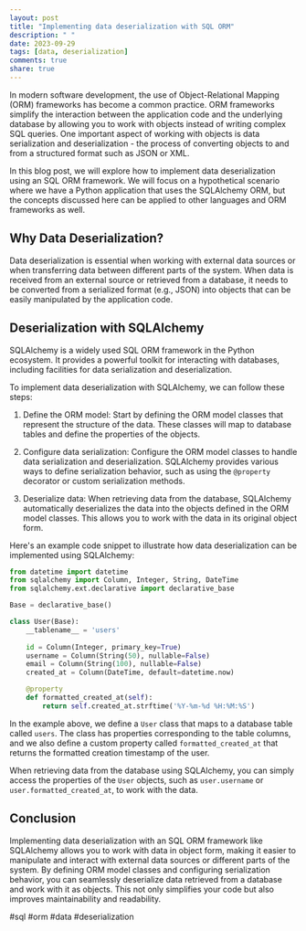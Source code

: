 ```yaml
---
layout: post
title: "Implementing data deserialization with SQL ORM"
description: " "
date: 2023-09-29
tags: [data, deserialization]
comments: true
share: true
---
```


In modern software development, the use of Object-Relational Mapping (ORM) frameworks has become a common practice. ORM frameworks simplify the interaction between the application code and the underlying database by allowing you to work with objects instead of writing complex SQL queries. One important aspect of working with objects is data serialization and deserialization - the process of converting objects to and from a structured format such as JSON or XML.

In this blog post, we will explore how to implement data deserialization using an SQL ORM framework. We will focus on a hypothetical scenario where we have a Python application that uses the SQLAlchemy ORM, but the concepts discussed here can be applied to other languages and ORM frameworks as well.

## Why Data Deserialization?

Data deserialization is essential when working with external data sources or when transferring data between different parts of the system. When data is received from an external source or retrieved from a database, it needs to be converted from a serialized format (e.g., JSON) into objects that can be easily manipulated by the application code.

## Deserialization with SQLAlchemy

SQLAlchemy is a widely used SQL ORM framework in the Python ecosystem. It provides a powerful toolkit for interacting with databases, including facilities for data serialization and deserialization.

To implement data deserialization with SQLAlchemy, we can follow these steps:

1. Define the ORM model: Start by defining the ORM model classes that represent the structure of the data. These classes will map to database tables and define the properties of the objects.

2. Configure data serialization: Configure the ORM model classes to handle data serialization and deserialization. SQLAlchemy provides various ways to define serialization behavior, such as using the `@property` decorator or custom serialization methods.

3. Deserialize data: When retrieving data from the database, SQLAlchemy automatically deserializes the data into the objects defined in the ORM model classes. This allows you to work with the data in its original object form.

Here's an example code snippet to illustrate how data deserialization can be implemented using SQLAlchemy:

```python
from datetime import datetime
from sqlalchemy import Column, Integer, String, DateTime
from sqlalchemy.ext.declarative import declarative_base

Base = declarative_base()

class User(Base):
    __tablename__ = 'users'
    
    id = Column(Integer, primary_key=True)
    username = Column(String(50), nullable=False)
    email = Column(String(100), nullable=False)
    created_at = Column(DateTime, default=datetime.now)

    @property
    def formatted_created_at(self):
        return self.created_at.strftime('%Y-%m-%d %H:%M:%S')
```

In the example above, we define a `User` class that maps to a database table called `users`. The class has properties corresponding to the table columns, and we also define a custom property called `formatted_created_at` that returns the formatted creation timestamp of the user.

When retrieving data from the database using SQLAlchemy, you can simply access the properties of the `User` objects, such as `user.username` or `user.formatted_created_at`, to work with the data.

## Conclusion

Implementing data deserialization with an SQL ORM framework like SQLAlchemy allows you to work with data in object form, making it easier to manipulate and interact with external data sources or different parts of the system. By defining ORM model classes and configuring serialization behavior, you can seamlessly deserialize data retrieved from a database and work with it as objects. This not only simplifies your code but also improves maintainability and readability.

#sql #orm #data #deserialization